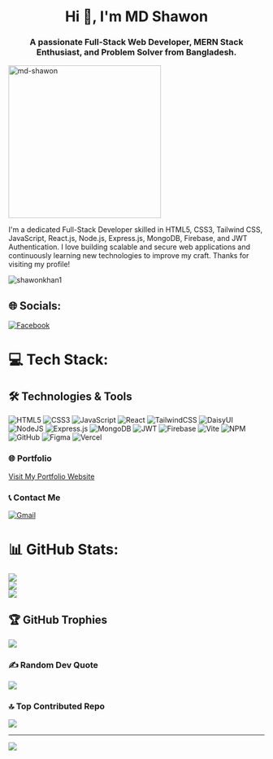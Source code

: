 <h1 align="center">Hi 👋, I'm MD Shawon</h1>
<h3 align="center">A passionate Full-Stack Web Developer, MERN Stack Enthusiast, and Problem Solver from Bangladesh.</h3>

<img align="center" src="https://avatars.githubusercontent.com/u/your-github-id?v=4" alt="md-shawon" width="300" />

<p>
I'm a dedicated Full-Stack Developer skilled in HTML5, CSS3, Tailwind CSS, JavaScript, React.js, Node.js, Express.js, MongoDB, Firebase, and JWT Authentication.  
I love building scalable and secure web applications and continuously learning new technologies to improve my craft.  
Thanks for visiting my profile!
</p>

<p align="left"> 
  <img src="https://komarev.com/ghpvc/?username=shawonkhan1&label=Profile%20views&color=0e75b6&style=flat" alt="shawonkhan1" /> 
</p>



## 🌐 Socials:
[![Facebook](https://img.shields.io/badge/Facebook-%231877F2.svg?logo=Facebook&logoColor=white)](https://www.facebook.com/MD1Shawon ) 

# 💻 Tech Stack:
## 🛠️ Technologies & Tools

![HTML5](https://img.shields.io/badge/html5-%23E34F26.svg?style=for-the-badge&logo=html5&logoColor=white) 
![CSS3](https://img.shields.io/badge/css3-%231572B6.svg?style=for-the-badge&logo=css3&logoColor=white) 
![JavaScript](https://img.shields.io/badge/javascript-%23323330.svg?style=for-the-badge&logo=javascript&logoColor=%23F7DF1E) 
![React](https://img.shields.io/badge/react-%2320232a.svg?style=for-the-badge&logo=react&logoColor=%2361DAFB) 
![TailwindCSS](https://img.shields.io/badge/tailwindcss-%2338B2AC.svg?style=for-the-badge&logo=tailwind-css&logoColor=white) 
![DaisyUI](https://img.shields.io/badge/daisyui-5A0EF8?style=for-the-badge&logo=daisyui&logoColor=white)
![NodeJS](https://img.shields.io/badge/node.js-6DA55F?style=for-the-badge&logo=node.js&logoColor=white) 
![Express.js](https://img.shields.io/badge/express.js-%23404d59.svg?style=for-the-badge&logo=express&logoColor=white)
![MongoDB](https://img.shields.io/badge/MongoDB-%234ea94b.svg?style=for-the-badge&logo=mongodb&logoColor=white)
![JWT](https://img.shields.io/badge/JWT-black?style=for-the-badge&logo=JSON%20web%20tokens) 
![Firebase](https://img.shields.io/badge/firebase-a08021?style=for-the-badge&logo=firebase&logoColor=ffcd34)
![Vite](https://img.shields.io/badge/vite-%23646CFF.svg?style=for-the-badge&logo=vite&logoColor=white) 
![NPM](https://img.shields.io/badge/NPM-%23CB3837.svg?style=for-the-badge&logo=npm&logoColor=white)
![GitHub](https://img.shields.io/badge/github-%23121011.svg?style=for-the-badge&logo=github&logoColor=white)
![Figma](https://img.shields.io/badge/figma-%23F24E1E.svg?style=for-the-badge&logo=figma&logoColor=white)
![Vercel](https://img.shields.io/badge/vercel-%23000000.svg?style=for-the-badge&logo=vercel&logoColor=white)


### 🌐 Portfolio  
[Visit My Portfolio Website](https://luxury-crisp-b8374b.netlify.app/)  

### 📞 Contact Me
[![Gmail](https://img.shields.io/badge/Gmail-D14836?style=for-the-badge&logo=gmail&logoColor=white)](mailto:shawon505214@gmail.com)



# 📊 GitHub Stats:
![](https://github-readme-stats.vercel.app/api?username=shawonkhan1&theme=dark&hide_border=false&include_all_commits=false&count_private=false)<br/>
![](https://nirzak-streak-stats.vercel.app/?user=shawonkhan1&theme=dark&hide_border=false)<br/>
![](https://github-readme-stats.vercel.app/api/top-langs/?username=shawonkhan1&theme=dark&hide_border=false&include_all_commits=false&count_private=false&layout=compact)

## 🏆 GitHub Trophies
![](https://github-profile-trophy.vercel.app/?username=shawonkhan1&theme=radical&no-frame=false&no-bg=true&margin-w=4)

### ✍️ Random Dev Quote
![](https://quotes-github-readme.vercel.app/api?type=horizontal&theme=radical)

### 🔝 Top Contributed Repo
![](https://github-contributor-stats.vercel.app/api?username=shawonkhan1&limit=5&theme=dark&combine_all_yearly_contributions=true)

---
[![](https://visitcount.itsvg.in/api?id=shawonkhan1&icon=0&color=0)](https://visitcount.itsvg.in)

<!-- Proudly created with GPRM ( https://gprm.itsvg.in ) -->

